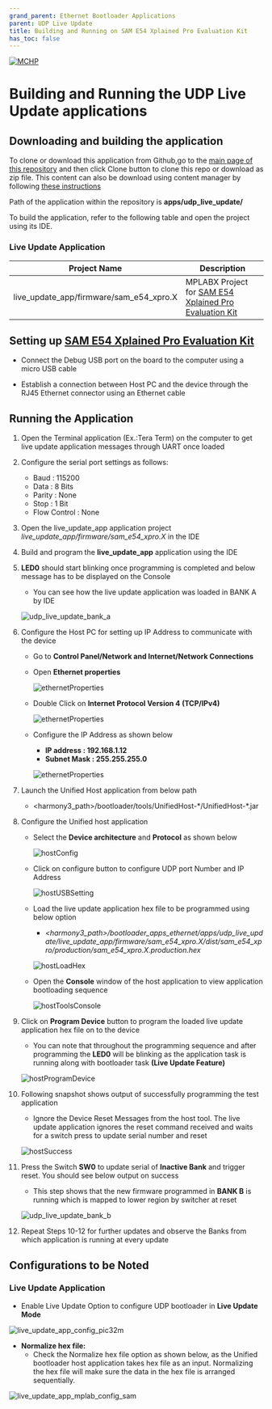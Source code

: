 ```yaml
---
grand_parent: Ethernet Bootloader Applications
parent: UDP Live Update
title: Building and Running on SAM E54 Xplained Pro Evaluation Kit
has_toc: false
---
```


[![MCHP](https://www.microchip.com/ResourcePackages/Microchip/assets/dist/images/logo.png)](https://www.microchip.com)

# Building and Running the UDP Live Update applications

## Downloading and building the application

To clone or download this application from Github,go to the [main page of this repository](https://github.com/Microchip-MPLAB-Harmony/bootloader_apps_ethernet) and then click Clone button to clone this repo or download as zip file. This content can also be download using content manager by following [these instructions](https://github.com/Microchip-MPLAB-Harmony/contentmanager/wiki)

Path of the application within the repository is **apps/udp_live_update/**

To build the application, refer to the following table and open the project using its IDE.

### Live Update Application

| Project Name      | Description                                    |
| ----------------- | ---------------------------------------------- |
| live_update_app/firmware/sam_e54_xpro.X    | MPLABX Project for [SAM E54 Xplained Pro Evaluation Kit](https://www.microchip.com/developmenttools/ProductDetails/atsame54-xpro)|

## Setting up [SAM E54 Xplained Pro Evaluation Kit](https://www.microchip.com/developmenttools/ProductDetails/atsame54-xpro)

- Connect the Debug USB port on the board to the computer using a micro USB cable

- Establish a connection between Host PC and the device through the RJ45 Ethernet connector using an Ethernet cable

## Running the Application

1. Open the Terminal application (Ex.:Tera Term) on the computer to get live update application messages through UART once loaded
2. Configure the serial port settings as follows:
    - Baud : 115200
    - Data : 8 Bits
    - Parity : None
    - Stop : 1 Bit
    - Flow Control : None

3. Open the live_update_app application project *live_update_app/firmware/sam_e54_xpro.X* in the IDE

4. Build and program the **live_update_app** application using the IDE

5. **LED0** should start blinking once programming is completed and below message has to be displayed on the Console
    - You can see how the live update application was loaded in BANK A by IDE

    ![udp_live_update_bank_a](./images/udp_live_update_bank_a.png)

6. Configure the Host PC for setting up IP Address to communicate with the device
    - Go to **Control Panel/Network and Internet/Network Connections**
    - Open **Ethernet properties**

        ![ethernetProperties](../../docs/images/udp_host_pc_ethernet_properties.png)

    - Double Click on **Internet Protocol Version 4 (TCP/IPv4)**

        ![ethernetProperties](../../docs/images/udp_host_pc_ipv4_click.png)

    - Configure the IP Address as shown below
        - **IP address : 192.168.1.12**
        - **Subnet Mask : 255.255.255.0**

        ![ethernetProperties](../../docs/images/udp_host_pc_ip_address.png)

8. Launch the Unified Host application from below path
    - \<harmony3_path\>/bootloader/tools/UnifiedHost-\*/UnifiedHost-\*.jar

9. Configure the Unified host application
    - Select the **Device architecture** and **Protocol** as shown below

        ![hostConfig](../../docs/images/unified_host_config.png)

    - Click on configure button to configure UDP port Number and IP Address

        ![hostUSBSetting](../../docs/images/unified_host_udp_setting.png)

    - Load the live update application hex file to be programmed using below option
        - *\<harmony3_path\>/bootloader_apps_ethernet/apps/udp_live_update/live_update_app/firmware/sam_e54_xpro.X/dist/sam_e54_xpro/production/sam_e54_xpro.X.production.hex*

        ![hostLoadHex](../../docs/images/unified_host_load_hex.png)

    - Open the **Console** window of the host application to view application bootloading sequence

        ![hostToolsConsole](../../docs/images/unified_host_tools_console.png)

10. Click on **Program Device** button to program the loaded live update application hex file on to the device
    - You can note that throughout the programming sequence and after programming the **LED0** will be blinking as the application task is running along with bootloader task **(Live Update Feature)**

    ![hostProgramDevice](../../docs/images/unified_host_program_device.png)

11. Following snapshot shows output of successfully programming the test application
    - Ignore the Device Reset Messages from the host tool. The live update application ignores the reset command received and waits for a switch press to update serial number and reset

    ![hostSuccess](../../docs/images/unified_host_success.png)

12. Press the Switch **SW0** to update serial of **Inactive Bank** and trigger reset. You should see below output on success
    - This step shows that the new firmware programmed in **BANK B** is running which is mapped to lower region by switcher at reset

    ![udp_live_update_bank_b](./images/udp_live_update_bank_b.png)

13. Repeat Steps 10-12 for further updates and observe the Banks from which application is running at every update

## Configurations to be Noted

### Live Update Application

- Enable Live Update Option to configure UDP bootloader in **Live Update Mode**

![live_update_app_config_pic32m](./images/live_update_app_config_sam.png)

- **Normalize hex file:**
    - Check the Normalize hex file option as shown below, as the Unified bootloader host application takes hex file as an input. Normalizing the hex file will make sure the data in the hex file is arranged sequentially.

![live_update_app_mplab_config_sam](./images/live_update_app_mplab_config_sam.png)
